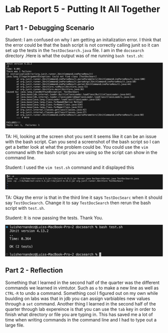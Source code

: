 # Lab Report 5 - Putting It All Together

## Part 1 - Debugging Scenario 


Student: I am confused on why I am getting an initalization error. I think that the error could be that the bash script is not correctly calling junit so it can set up the tests in the `TestDocSearch.java` file. I am in the `docsearch` directory .Here is what the output was of me running `bash test.sh`:

![Image](bugged_Out.png)

TA: Hi, looking at the screen shot you sent it seems like it can be an issue with the bash script. Can you send a screenshot of the bash script so I can get a better look at what the problem could be. You could use the `vim` command with the bash script you are using so the script can show in the command line.

Student: I used the `vim test.sh` command and it displayed this

![Image](vimed_tester.png)

TA: Okay the error is that in the third line it says `TestDocSearc` when it should say `TestDocSearch`. Change it to say `TestDocSearch` then rerun the bash script with `test.sh`.

Student: It is now passing the tests. Thank You.

![Image](bashPass.png)

## Part 2 - Reflection
Something that I learned in the second half of the quarter was the different commands we learned in vimtutor. Such as `o` to make a new line as well as `CTRL-R` to undo a command. Something cool I figured out on my own while buulding on labs was that in jdb you can assign varbiables new values through a `set` command. Another thing I learned in the second half of the quarter through lab expereince is that you can use the `tab` key in order to finish what directory or file you are typing in. This has saved me a lot of time when writing commands in the command line and I had to type out a large file.
